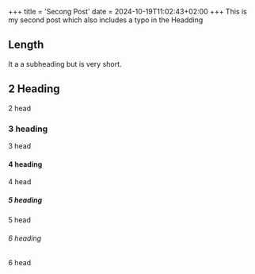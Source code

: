 +++
title = 'Secong Post'
date = 2024-10-19T11:02:43+02:00
+++
This is my second post which also includes a typo in the Headding

## Length
It a a subheading but is very short.

## 2 Heading
2 head

### 3 heading
3 head

#### 4 heading
4 head

##### 5 heading
5 head

###### 6 heading
6 head

